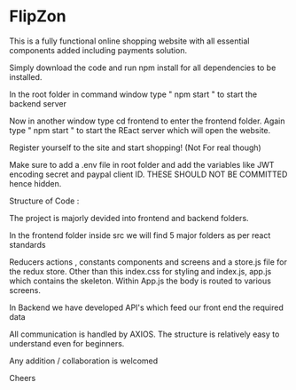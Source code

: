 # FlipZon

This is a fully functional online shopping website with all essential components added including payments solution. 

Simply download the code and run npm install for all dependencies to be installed. 

In the root folder in command window type " npm start " to start the backend server

Now in another window type cd frontend to enter the frontend folder. Again type " npm start " to start the REact server which will open the website. 

Register yourself to the site and start shopping! (Not For real though)

Make sure to add a .env file in root folder and add the variables like JWT encoding secret and paypal client ID. THESE SHOULD NOT BE COMMITTED hence hidden.


Structure of Code :

The project is majorly devided into frontend and backend folders.

In the frontend folder inside src we will find 5 major folders as per react standards

Reducers actions , constants components and screens and a store.js file for the redux store.
Other than this index.css for styling and index.js, app.js which contains the skeleton.
Within App.js the body is routed to various screens.

In Backend we have developed API's which feed our front end the required data

All communication is handled by AXIOS. The structure is relatively easy to understand even for beginners.

Any addition / collaboration is welcomed 

Cheers


